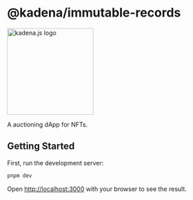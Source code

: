 <!-- genericHeader start -->

# @kadena/immutable-records

<picture>
  <source srcset="https://raw.githubusercontent.com/kadena-community/kadena.js/main/common/images/Kadena.JS_logo-white.png" media="(prefers-color-scheme: dark)"/>
  <img src="https://raw.githubusercontent.com/kadena-community/kadena.js/main/common/images/Kadena.JS_logo-black.png" width="200" alt="kadena.js logo" />
</picture>

<!-- genericHeader end -->

A auctioning dApp for NFTs.

## Getting Started

First, run the development server:

```sh
pnpm dev
```

Open [http://localhost:3000][1] with your browser to see the result.

[1]: http://localhost:3000

